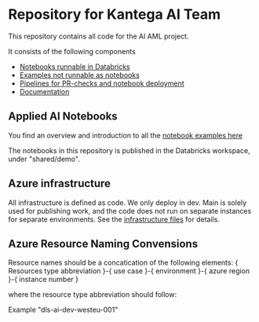 # Repository for Kantega AI Team

This repository contains all code for the AI AML project.

It consists of the following components

- [Notebooks runnable in Databricks](notebooks)
- [Examples not runnable as notebooks](examples)
- [Pipelines for PR-checks and notebook deployment](pipelines)
- [Documentation](docs)

## Applied AI Notebooks

You find an overview and introduction to all the [notebook examples here](/docs/notebook_overview.md)

The notebooks in this repository is published in the Databricks workspace, under "shared/demo".

## Azure infrastructure

All infrastructure is defined  as code. We only deploy in dev. Main is solely used for publishing work, and the code does not run on separate instances for separate environments. See the [infrastructure files](terraform) for details.

## Azure Resource Naming Convensions

Resource names should be a concatication of the following elements:
{ Resources type abbreviation }-{ use case }-{ environment }-{ azure region }-{ instance number }

where the resource type abbreviation should follow: [](https://docs.microsoft.com/en-us/azure/cloud-adoption-framework/ready/azure-best-practices/resource-abbreviations)

Example
"dls-ai-dev-westeu-001"
